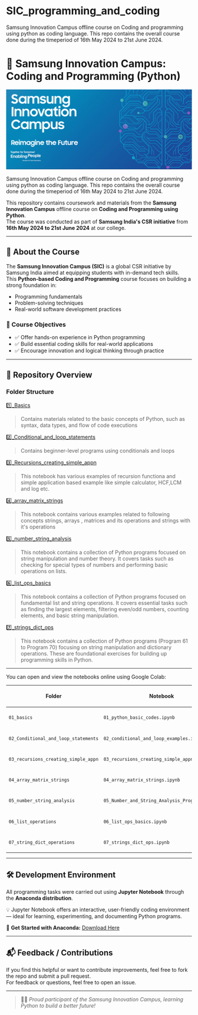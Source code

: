 # SIC_programming_and_coding
Samsung Innovation Campus offline course on Coding and programming using python as coding language.
This repo contains the overall course done during the timeperiod of 16th May 2024 to 21st June 2024.
# 🚀 Samsung Innovation Campus: Coding and Programming (Python)
![Samsung Innovation Campus Banner](photos/sic_banner.png)

Samsung Innovation Campus offline course on Coding and programming using python as coding language.
This repo contains the overall course done during the timeperiod of 16th May 2024 to 21st June 2024.

This repository contains coursework and materials from the **Samsung Innovation Campus** offline course on **Coding and Programming using Python**.  
The course was conducted as part of **Samsung India's CSR initiative** from **16th May 2024 to 21st June 2024** at our college.

---

## 🧠 About the Course

The **Samsung Innovation Campus (SIC)** is a global CSR initiative by Samsung India aimed at equipping students with in-demand tech skills.  
This **Python-based Coding and Programming** course focuses on building a strong foundation in:

- Programming fundamentals  
- Problem-solving techniques  
- Real-world software development practices

### 🎯 Course Objectives
- ✅ Offer hands-on experience in Python programming  
- ✅ Build essential coding skills for real-world applications  
- ✅ Encourage innovation and logical thinking through practice

---


## 📁 Repository Overview

### Folder Structure

  [1️⃣_Basics](01_basics)  
  > Contains materials related to the basic concepts of Python, such as syntax, data types, and flow of code executions
  
  [2️⃣_Conditional_and_loop_statements](02_conditional_and_loop_statements)
  > Contains beginner-level programs using conditionals and loops

  [3️⃣_Recursions_creating_simple_appn](03_recursions_creating_simple_appn)
  > This notebook has various examples of recursion functiona and simple application based example like simple calculator, HCF,LCM and log etc.

  [4️⃣_array_matrix_strings](04_array_matrix_strings)
  > This notebook contains various examples related to following concepts strings, arrays , matrices and its operations and strings with it's operations

  [5️⃣_number_string_analysis](05_Number_and_String_Analysis_Programs)
  > This notebook contains a collection of Python programs focused on string manipulation and number theory. It covers tasks such as checking for special types of numbers and performing basic operations on lists.

  [6️⃣_list_ops_basics](06_list_ops_basics)
  > This notebook contains a collection of Python programs focused on fundamental list and string operations. It covers essential tasks such as finding the largest elements, filtering even/odd numbers, counting elements, and basic string manipulation.

  [7️⃣_strings_dict_ops](07_strings_dict_ops)
  > This notebook contains a collection of Python programs (Program 61 to Program 70) focusing on string manipulation and dictionary operations. These are foundational exercises for building up programming skills in Python.

---
You can open and view the notebooks online using Google Colab:

| Folder                          | Notebook                                   | Open in Colab |
|----------------------------------|---------------------------------------------|----------------|
| `01_basics`                      | `01_python_basic_codes.ipynb`               | [![Open In Colab](https://colab.research.google.com/assets/colab-badge.svg)](https://colab.research.google.com/drive/1RQLu8PYDpnVz8_5KmbSZWVGBEOkGYg27) |
| `02_Conditional_and_loop_statements` | `02_conditional_and_loop_examples.ipynb` | [![Open In Colab](https://colab.research.google.com/assets/colab-badge.svg)](https://colab.research.google.com/drive/1AL8E3I1oSx0QpENzNZbk0mlc-YwDd4UQ?usp=sharing) |
| `03_recursions_creating_simple_appn` | `03_recursions_creating_simple_appn.ipynb` | [![Open In Colab](https://colab.research.google.com/assets/colab-badge.svg)](https://colab.research.google.com/drive/10o24MD4zV--BzwHzWp7Qu7gARa-n0uyE?usp=sharing) |
| `04_array_matrix_strings`       | `04_array_matrix_strings.ipynb`             | [![Open In Colab](https://colab.research.google.com/assets/colab-badge.svg)](https://colab.research.google.com/drive/1Rvesm7FK4mCPBdAYPPzYEnjVpPDKIh_D) |
| `05_number_string_analysis`     | `05_Number_and_String_Analysis_Programs.ipynb` | [![Open In Colab](https://colab.research.google.com/assets/colab-badge.svg)](https://colab.research.google.com/drive/1_QbbN-HuXHXePXMfbcRxTlUkA_k6sWxB?usp=sharing) |
| `06_list_operations`            | `06_list_ops_basics.ipynb`                  | [![Open In Colab](https://colab.research.google.com/assets/colab-badge.svg)](https://colab.research.google.com/drive/1eIzH6YGrKgmjnJSo7930RyM7STt2cKdm?usp=sharing) |
| `07_string_dict_operations`     | `07_strings_dict_ops.ipynb`                 | [![Open In Colab](https://colab.research.google.com/assets/colab-badge.svg)](https://colab.research.google.com/drive/1h8wUipD9txIluHr_S3KhKXYydPe8p3rx?usp=sharing) |

---
## 🛠️ Development Environment

All programming tasks were carried out using **Jupyter Notebook** through the **Anaconda distribution**.

💡 Jupyter Notebook offers an interactive, user-friendly coding environment — ideal for learning, experimenting, and documenting Python programs.

🔗 **Get Started with Anaconda:** [Download Here](https://www.anaconda.com/products/distribution)

---


## 📬 Feedback / Contributions

If you find this helpful or want to contribute improvements, feel free to fork the repo and submit a pull request.  
For feedback or questions, feel free to open an issue.

---

> 🧑‍💻 _Proud participant of the Samsung Innovation Campus, learning Python to build a better future!_
